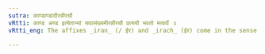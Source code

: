```yaml
---
sutra: काण्डाण्डादीरन्नीरचौ
vRtti: काण्ड अण्ड इत्येताभ्यां यथासंख्यमीरन्नीरचौ प्रत्ययौ भवतो मत्वर्थे ॥
vRtti_eng: The affixes _iran_ (/ ईर) and _irach_ (ईर) come in the sense of _matup_, after the words _kanda_ and _anda_ respectively.

---
```

